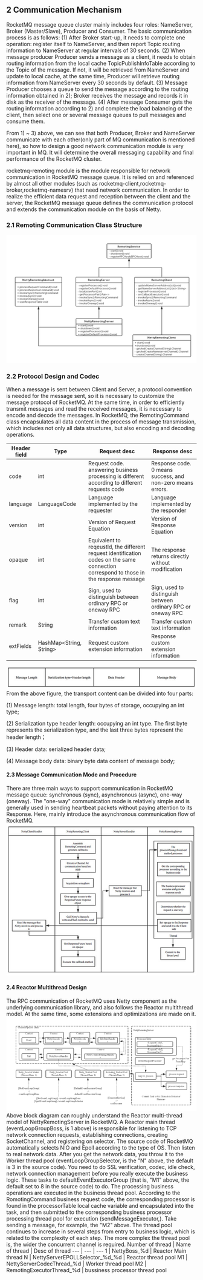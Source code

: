 ## 2 Communication Mechanism
RocketMQ message queue cluster mainly includes four roles: NameServer, Broker (Master/Slave), Producer and Consumer. The basic communication process is as follows:
(1) After Broker start-up, it needs to complete one operation: register itself to NameServer, and then report Topic routing information to NameServer at regular intervals of 30 seconds.
(2) When message producer Producer sends a message as a client, it needs to obtain routing information from the local cache TopicPublishInfoTable according to the Topic of the message. If not, it will be retrieved from NameServer and update to local cache, at the same time, Producer will retrieve routing information from NameServer every 30 seconds by default.
(3) Message Producer chooses a queue to send the message according to the routing information obtained in 2); Broker receives the message and records it in disk as the receiver of the message.
(4) After message Consumer gets the routing information according to 2) and complete the load balancing of the client, then select one or several message queues to pull messages and consume them.

From 1) ~ 3) above, we can see that both Producer, Broker and NameServer communicate with each other(only part of MQ communication is mentioned here), so how to design a good network communication module is very important in MQ. It will determine the overall messaging capability and final performance of the RocketMQ cluster.

rocketmq-remoting module is the module responsible for network communication in RocketMQ message queue. It is relied on and referenced by almost all other modules (such as rocketmq-client,rocketmq-broker,rocketmq-namesrv) that need network communication. In order to realize the efficient data request and reception between the client and the server, the RocketMQ message queue defines the communication protocol and extends the communication module on the basis of Netty.

### 2.1 Remoting Communication Class Structure
![](https://github.com/apache/rocketmq/raw/develop/docs/cn/image/rocketmq_design_3.png)
### 2.2 Protocol Design and Codec
When a message is sent between Client and Server, a protocol convention is needed for the message sent, so it is necessary to customize the message protocol of RocketMQ. At the same time, in order to efficiently transmit messages and read the received messages, it is necessary to encode and decode the messages. In RocketMQ, the RemotingCommand class encapsulates all data content in the process of message transmission, which includes not only all data structures, but also encoding and decoding operations.

Header field | Type | Request desc | Response desc
--- | --- | --- | --- |
code |int | Request  code. answering business processing is different according to different requests code | Response code. 0 means success, and non-zero means errors.
language | LanguageCode | Language implemented by the requester | Language implemented by the responder
version | int | Version of Request Equation | Version of Response Equation
opaque | int |Equivalent to reqeustId, the different request identification codes on the same connection correspond to those in the response message| The response returns directly without modification
flag | int | Sign, used to distinguish between ordinary RPC or oneway RPC | Sign, used to distinguish between ordinary RPC or oneway RPC
remark | String | Transfer custom text information | Transfer custom text information 
extFields | HashMap<String, String> | Request custom extension information| Response custom extension information
![](https://github.com/apache/rocketmq/raw/develop/docs/cn/image/rocketmq_design_4.png)
From the above figure, the transport content can be divided into four parts: 

 (1) Message length: total length, four bytes of storage, occupying an int type; 
 
(2) Serialization type header length: occupying an int type. The first byte represents the serialization type, and the last three bytes represent the header length；

(3) Header data: serialized header data;

(4) Message body data: binary byte data content of message body;
#### 2.3 Message Communication Mode and Procedure
There are three main ways to support communication in RocketMQ message queue: synchronous (sync), asynchronous (async), one-way (oneway). The "one-way" communication mode is relatively simple and is generally used in sending heartbeat packets without paying attention to its Response. Here, mainly introduce the asynchronous communication flow of RocketMQ.
![](https://github.com/apache/rocketmq/raw/develop/docs/cn/image/rocketmq_design_5.png)
#### 2.4 Reactor Multithread Design
The RPC communication of RocketMQ uses Netty component as the underlying communication library, and also follows the Reactor multithread model. At the same time, some extensions and optimizations are made on it.
![](https://github.com/apache/rocketmq/raw/develop/docs/cn/image/rocketmq_design_6.png)
Above block diagram can roughly understand the Reactor multi-thread model of NettyRemotingServer in RocketMQ. A Reactor main thread (eventLoopGroupBoss, is 1 above) is responsible for listening to TCP network connection requests, establishing connections, creating SocketChannel, and registering on selector. The source code of RocketMQ automatically selects NIO and Epoll according to the type of OS. Then listen to real network data. After you get the network data, you throw it to the Worker thread pool (eventLoopGroupSelector, is the "N" above, the default is 3 in the source code). You need to do SSL verification, codec, idle check, network connection management before you really execute the business logic. These tasks to defaultEventExecutorGroup (that is, "M1" above, the default set to 8 in the source code) to do. The processing business operations are executed in the business thread pool. According to the RomotingCommand business request code, the corresponding processor is found in the processorTable local cache variable and encapsulated into the task, and then submitted to the corresponding business processor processing thread pool for execution (sendMessageExecutor,). Take sending a message, for example, the "M2" above. The thread pool continues to increase in several steps from entry to business logic, which is related to the complexity of each step. The more complex the thread pool is, the wider the concurrent channel is required.
Number of thread | Name of thread | Desc of thread
 --- | --- | --- 
1 | NettyBoss_%d | Reactor Main thread
N | NettyServerEPOLLSelector_%d_%d | Reactor thread pool
M1 | NettyServerCodecThread_%d | Worker thread pool
M2 | RemotingExecutorThread_%d | bussiness processor thread pool


